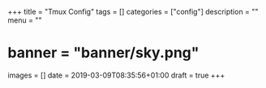+++
title = "Tmux Config"
tags = []
categories = ["config"]
description = ""
menu = ""
# banner = "banner/sky.png"
images = []
date = 2019-03-09T08:35:56+01:00
draft = true
+++

<!--more-->
